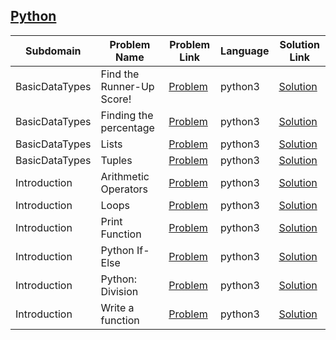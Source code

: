 ## [Python](https://www.hackerrank.com/domains/python)

|Subdomain|Problem Name|Problem Link|Language|Solution Link|
---|---|---|---|---
|BasicDataTypes|Find the Runner-Up Score!  |[Problem](https://www.hackerrank.com/challenges/find-second-maximum-number-in-a-list/problem)|python3|[Solution](BasicDataTypes/find-second-maximum-number-in-a-list.py)|
|BasicDataTypes|Finding the percentage|[Problem](https://www.hackerrank.com/challenges/finding-the-percentage/problem)|python3|[Solution](BasicDataTypes/finding-the-percentage.py)|
|BasicDataTypes|Lists|[Problem](https://www.hackerrank.com/challenges/python-lists/problem)|python3|[Solution](BasicDataTypes/python-lists.py)|
|BasicDataTypes|Tuples |[Problem](https://www.hackerrank.com/challenges/python-tuples/problem)|python3|[Solution](BasicDataTypes/python-tuples.py)|
|Introduction|Arithmetic Operators|[Problem](https://www.hackerrank.com/challenges/python-arithmetic-operators/problem)|python3|[Solution](Introduction/python-arithmetic-operators.py)|
|Introduction|Loops|[Problem](https://www.hackerrank.com/challenges/python-loops/problem)|python3|[Solution](Introduction/python-loops.py)|
|Introduction|Print Function|[Problem](https://www.hackerrank.com/challenges/python-print/problem)|python3|[Solution](Introduction/python-print.py)|
|Introduction|Python If-Else|[Problem](https://www.hackerrank.com/challenges/py-if-else/problem)|python3|[Solution](Introduction/py-if-else.py)|
|Introduction|Python: Division|[Problem](https://www.hackerrank.com/challenges/python-division/problem)|python3|[Solution](Introduction/python-division.py)|
|Introduction|Write a function|[Problem](https://www.hackerrank.com/challenges/write-a-function/problem)|python3|[Solution](Introduction/write-a-function.py)|

